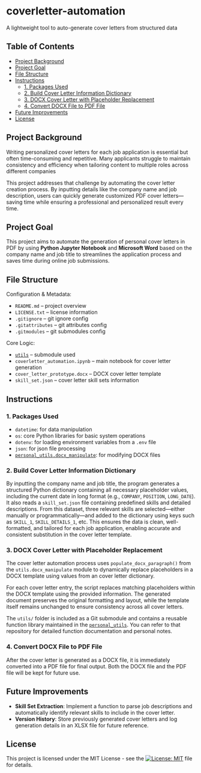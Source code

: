 # coverletter-automation
A lightweight tool to auto-generate cover letters from structured data

## Table of Contents
- [Project Background](#project-background)
- [Project Goal](#project-goal)
- [File Structure](#file-structure)
- [Instructions](#instructions)
  - [1. Packages Used](#1-packages-used)
  - [2. Build Cover Letter Information Dictionary](#2-build-cover-letter-information-dictionary)
  - [3. DOCX Cover Letter with Placeholder Replacement](#3-docx-cover-letter-with-placeholder-replacement)
  - [4. Convert DOCX File to PDF File](#4-convert-docx-file-to-pdf-file)
- [Future Improvements](#future-improvements)
- [License](#license)

## Project Background
Writing personalized cover letters for each job application is essential but often time-consuming and repetitive. Many applicants struggle to maintain consistency and efficiency when tailoring content to multiple roles across different companies

This project addresses that challenge by automating the cover letter creation process. By inputting details like the company name and job description, users can quickly generate customized PDF cover letters—saving time while ensuring a professional and personalized result every time.

## Project Goal
This project aims to automate the generation of personal cover letters in PDF by using **Python Jupyter Notebook** and **Microsoft Word** based on the company name and job title to streamlines the application process and saves time during online job submissions.

## File Structure

Configuration & Metadata:
- `README.md` – project overview
- `LICENSE.txt` – license information
- `.gitignore` – git ignore config
- `.gitattributes` – git attributes config
- `.gitmodules` – git submodules config

Core Logic:
- [`utils`](https://github.com/leopengningchuan/personal_utils) – submodule used
- `coverletter_automation.ipynb` – main notebook for cover letter generation
- `cover_letter_prototype.docx` – DOCX cover letter template
- `skill_set.json` – cover letter skill sets information

## Instructions

### 1. Packages Used
- `datetime`: for data manipulation
- `os`: core Python libraries for basic system operations
- `dotenv`: for loading environment variables from a `.env` file
- `json`: for json file processing
- [`personal_utils.docx_manipulate`](https://github.com/leopengningchuan/personal_utils): for modifying DOCX files

### 2. Build Cover Letter Information Dictionary
By inputting the company name and job title, the program generates a structured Python dictionary containing all necessary placeholder values, including the current date in long format (e.g., `COMPANY`, `POSITION`, `LONG_DATE`). It also reads a `skill_set.json` file containing predefined skills and detailed descriptions. From this dataset, three relevant skills are selected—either manually or programmatically—and added to the dictionary using keys such as `SKILL_1`, `SKILL_DETAILS_1`, etc. This ensures the data is clean, well-formatted, and tailored for each job application, enabling accurate and consistent substitution in the cover letter template.

### 3. DOCX Cover Letter with Placeholder Replacement
The cover letter automation process uses `populate_docx_paragraph()` from the `utils.docx_manipulate` module to dynamically replace placeholders in a DOCX template using values from an cover letter dictionary.

For each cover letter entry, the script replaces matching placeholders within the DOCX template using the provided information. The generated document preserves the original formatting and layout, while the template itself remains unchanged to ensure consistency across all cover letters.

The `utils/` folder is included as a Git submodule and contains a reusable function library maintained in the [`personal_utils`](https://github.com/leopengningchuan/personal_utils). You can refer to that repository for detailed function documentation and personal notes.

### 4. Convert DOCX File to PDF File
After the cover letter is generated as a DOCX file, it is immediately converted into a PDF file for final output. Both the DOCX file and the PDF file will be kept for future use.

## Future Improvements
- **Skill Set Extraction**: Implement a function to parse job descriptions and automatically identify relevant skills to include in the cover letter.
- **Version History**: Store previously generated cover letters and log generation details in an XLSX file for future reference.

## License
This project is licensed under the MIT License - see the [![License: MIT](https://img.shields.io/badge/License-MIT-yellow.svg)](https://github.com/leopengningchuan/coverletter-automation?tab=MIT-1-ov-file) file for details.
